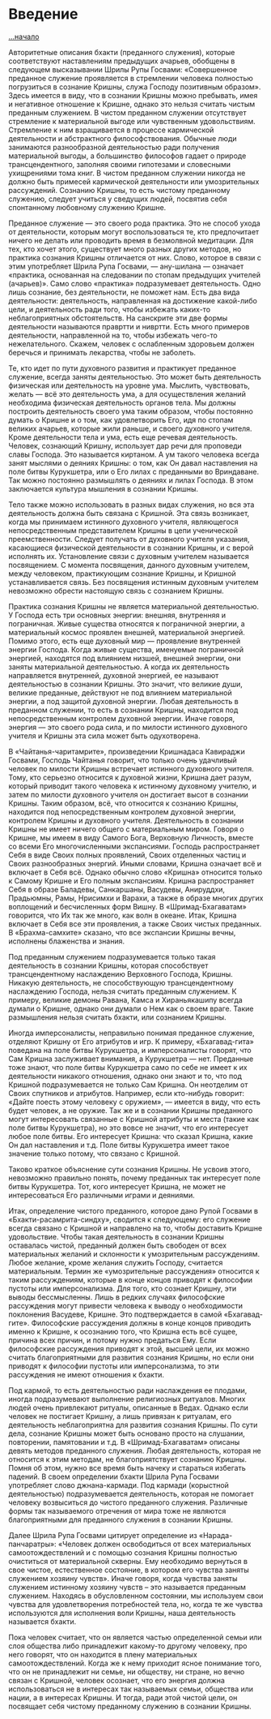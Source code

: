 # Введение

[...начало](./00031.md)

Авторитетные описания бхакти (преданного служения), которые соответствуют наставлениям предыдущих ачарьев, обобщены в следующем высказывании Шрилы Рупы Госвами: «Совершенное преданное служение проявляется в стремлении человека полностью погрузиться в сознание Кришны, служа Господу позитивным образом». Здесь имеется в виду, что в сознании Кришны можно пребывать, имея и негативное отношение к Кришне, однако это нельзя считать чистым преданным служением. В чистом преданном служении отсутствует стремление к материальной выгоде или чувственным удовольствиям. Стремление к ним взращивается в процессе кармической деятельности и абстрактного философствования. Обычные люди занимаются разнообразной деятельностью ради получения материальной выгоды, а большинство философов гадает о природе трансцендентного, заполняя своими гипотезами и словесными ухищрениями тома книг. В чистом преданном служении никогда не должно быть примесей кармической деятельности или умозрительных рассуждений. Сознанию Кришны, то есть чистому преданному служению, следует учиться у сведущих людей, посвятив себя спонтанному любовному служению Кришне.

Преданное служение — это своего рода практика. Это не способ ухода от деятельности, которым могут воспользоваться те, кто предпочитает ничего не делать или проводить время в безмолвной медитации. Для тех, кто хочет этого, существует много разных других методов, но практика сознания Кришны отличается от них. Слово, которое в связи с этим употребляет Шрила Рупа Госвами, — ану-шилана — означает «практика, основанная на следовании по стопам предыдущих учителей (ачарьев)». Само слово «практика» подразумевает деятельность. Одно лишь сознание, без деятельности, не поможет нам. Есть два вида деятельности: деятельность, направленная на достижение какой-либо цели, и деятельность ради того, чтобы избежать каких-то неблагоприятных обстоятельств. На санскрите эти две формы деятельности называются правртти и нивртти. Есть много примеров деятельности, направленной на то, чтобы избежать чего-то нежелательного. Скажем, человек с ослабленным здоровьем должен беречься и принимать лекарства, чтобы не заболеть.

Те, кто идет по пути духовного развития и практикует преданное служение, всегда заняты деятельностью. Это может быть деятельность физическая или деятельность на уровне ума. Мыслить, чувствовать, желать — всё это деятельность ума, а для осуществления желаний необходима физическая деятельность органов тела. Мы должны построить деятельность своего ума таким образом, чтобы постоянно думать о Кришне и о том, как удовлетворить Его, идя по стопам великих ачарьев, которые жили раньше, и своего духовного учителя. Кроме деятельности тела и ума, есть еще речевая деятельность. Человек, сознающий Кришну, использует дар речи для проповеди славы Господа. Это называется киртаном. А ум такого человека всегда занят мыслями о деяниях Кришны: о том, как Он давал наставления на поле битвы Курукшетра, или о Его лилах с преданными во Вриндаване. Так можно постоянно размышлять о деяниях и лилах Господа. В этом заключается культура мышления в сознании Кришны.

Тело также можно использовать в разных видах служения, но вся эта деятельность должна быть связана с Кришной. Эта связь возникает, когда мы принимаем истинного духовного учителя, являющегося непосредственным представителем Кришны в цепи ученической преемственности. Следует получать от духовного учителя указания, касающиеся физической деятельности в сознании Кришны, и с верой исполнять их. Установление связи с духовным учителем называется посвящением. С момента посвящения, данного духовным учителем, между человеком, практикующим сознание Кришны, и Кришной устанавливается связь. Без посвящения истинным духовным учителем невозможно обрести настоящую связь с сознанием Кришны.

Практика сознания Кришны не является материальной деятельностью. У Господа есть три основных энергии: внешняя, внутренняя и пограничная. Живые существа относятся к пограничной энергии, а материальный космос проявлен внешней, материальной энергией. Помимо этого, есть еще духовный мир — проявление внутренней энергии Господа. Когда живые существа, именуемые пограничной энергией, находятся под влиянием низшей, внешней энергии, они заняты материальной деятельностью. А когда их деятельность направляется внутренней, духовной энергией, ее называют деятельностью в сознании Кришны. Это значит, что великие души, великие преданные, действуют не под влиянием материальной энергии, а под защитой духовной энергии. Любая деятельность в преданном служении, то есть в сознании Кришны, находится под непосредственным контролем духовной энергии. Иначе говоря, энергия — это своего рода сила, и по милости истинного духовного учителя и Кришны эта сила может быть одухотворена.

В «Чайтанья-чаритамрите», произведении Кришнадаса Кавираджи Госвами, Господь Чайтанья говорит, что только очень удачливый человек по милости Кришны встречает истинного духовного учителя. Тому, кто серьезно относится к духовной жизни, Кришна дает разум, который приводит такого человека к истинному духовному учителю, и затем по милости духовного учителя он достигает высот в сознании Кришны. Таким образом, всё, что относится к сознанию Кришны, находится под непосредственным контролем духовной энергии, контролем Кришны и духовного учителя. Деятельность в сознании Кришны не имеет ничего общего с материальным миром. Говоря о Кришне, мы имеем в виду Самого Бога, Верховную Личность, вместе со всеми Его многочисленными экспансиями. Господь распространяет Себя в виде Своих полных проявлений, Своих отделенных частиц и Своих разнообразных энергий. Иными словами, Кришна означает всё и включает в Себя всё. Однако обычно слово «Кришна» относится только к Самому Кришне и Его полным экспансиям. Кришна распространяет Себя в образе Баладевы, Санкаршаны, Васудевы, Анируддхи, Прадьюмны, Рамы, Нрисимхи и Варахи, а также в образе многих других воплощений и бесчисленных форм Вишну. В «Шримад-Бхагаватам» говорится, что Их так же много, как волн в океане. Итак, Кришна включает в Себя все эти проявления, а также Своих чистых преданных. В «Брахма-самхите» сказано, что все экспансии Кришны вечны, исполнены блаженства и знания.

Под преданным служением подразумевается только такая деятельность в сознании Кришны, которая способствует трансцендентному наслаждению Верховного Господа, Кришны. Никакую деятельность, не способствующую трансцендентному наслаждению Господа, нельзя считать преданным служением. К примеру, великие демоны Равана, Камса и Хираньякашипу всегда думали о Кришне, однако они думали о Нем как о своем враге. Такие размышления нельзя считать бхакти, или сознанием Кришны.

Иногда имперсоналисты, неправильно понимая преданное служение, отделяют Кришну от Его атрибутов и игр. К примеру, «Бхагавад-гита» поведана на поле битвы Курукшетра, и имперсоналисты говорят, что Сам Кришна заслуживает внимания, а Курукшетра — нет. Преданные тоже знают, что поле битвы Курукшетра само по себе не имеет к их деятельности никакого отношения, однако они знают и то, что под Кришной подразумевается не только Сам Кришна. Он неотделим от Своих спутников и атрибутов. Например, если кто-нибудь говорит: «Дайте поесть этому человеку с оружием», — имеется в виду, что есть будет человек, а не оружие. Так же и в сознании Кришны преданного могут интересовать связанные с Кришной атрибуты и места (такие как поле битвы Курукшетра), но это вовсе не значит, что его интересует любое поле битвы. Его интересует Кришна: что сказал Кришна, какие Он дал наставления и т.д. Поле битвы Курукшетра имеет такое значение только потому, что связано с Кришной.

Таково краткое объяснение сути сознания Кришны. Не усвоив этого, невозможно правильно понять, почему преданных так интересует поле битвы Курукшетра. Тот, кого интересует Кришна, не может не интересоваться Его различными играми и деяниями.

Итак, определение чистого преданного, которое дано Рупой Госвами в «Бхакти-расамрита-синдху», сводится к следующему: его служение всегда связано с Кришной и направлено на то, чтобы доставить Кришне удовольствие. Чтобы такая деятельность в сознании Кришны оставалась чистой, преданный должен быть свободен от всех материальных желаний и склонности к умозрительным рассуждениям. Любое желание, кроме желания служить Господу, считается материальным. Термин же «умозрительные рассуждения» относится к таким рассуждениям, которые в конце концов приводят к философии пустоты или имперсонализма. Для того, кто сознает Кришну, эти выводы бессмысленны. Лишь в редких случаях философские рассуждения могут привести человека к выводу о необходимости поклонения Васудеве, Кришне. Это подтверждается в самой «Бхагавад-гите». Философские рассуждения должны в конце концов приводить именно к Кришне, к осознанию того, что Кришна есть всё сущее, причина всех причин, и потому нужно предаться Ему. Если философские рассуждения приводят к этой, высшей цели, их можно считать благоприятными для развития сознания Кришны, но если они приводят к философии пустоты или имперсонализма, то эти рассуждения не имеют отношения к бхакти.

Под кармой, то есть деятельностью ради наслаждения ее плодами, иногда подразумевают выполнение религиозных ритуалов. Многих людей очень привлекают ритуалы, описанные в Ведах. Однако если человек не постигает Кришну, а лишь привязан к ритуалам, его деятельность неблагоприятна для развития сознания Кришны. По сути дела, сознание Кришны может быть основано просто на слушании, повторении, памятовании и т.д. В «Шримад-Бхагаватам» описаны девять методов преданного служения. Любая деятельность, которая не относится к этим методам, не благоприятствует сознанию Кришны. Помня об этом, нужно все время быть начеку и стараться избегать падений. В своем определении бхакти Шрила Рупа Госвами употребляет слово джнана-кармади. Под кармади (корыстной деятельностью) подразумевается деятельность, которая не помогает человеку возвыситься до чистого преданного служения. Различные формы так называемого отречения от мира тоже не являются благоприятными для преданного служения в сознании Кришны.

Далее Шрила Рупа Госвами цитирует определение из «Нарада-панчаратры»: «Человек должен освободиться от всех материальных самоотождествлений и с помощью сознания Кришны полностью очиститься от материальной скверны. Ему необходимо вернуться в свое чистое, естественное состояние, в котором его чувства заняты служением хозяину чувств». Иначе говоря, когда чувства заняты служением истинному хозяину чувств – это называется преданным служением. Находясь в обусловленном состоянии, мы используем свои чувства для удовлетворения потребностей тела, но, когда те же чувства используются для исполнения воли Кришны, наша деятельность называется бхакти.

Пока человек считает, что он является частью определенной семьи или слоя общества либо принадлежит какому-то другому человеку, про него говорят, что он находится в плену материальных самоотождествлений. Когда же к нему приходит ясное понимание того, что он не принадлежит ни семье, ни обществу, ни стране, но вечно связан с Кришной, человек осознает, что его энергия должна использоваться не в интересах так называемых семьи, общества или нации, а в интересах Кришны. И тогда, ради этой чистой цели, он посвящает себя чистому преданному служению в сознании Кришны.
